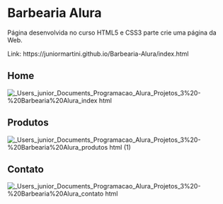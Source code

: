 <h1>Barbearia Alura</h1>
<p>Página desenvolvida no curso HTML5 e CSS3 parte crie uma página da Web.</p>

<p> Link: https://juniormartini.github.io/Barbearia-Alura/index.html</p>

<h2> Home </h2>

![_Users_junior_Documents_Programacao_Alura_Projetos_3%20-%20Barbearia%20Alura_index html](https://user-images.githubusercontent.com/116317572/204172261-e11f5ce8-4195-4ed0-b66a-2c65c316cf05.png)

<h2> Produtos </h2>

![_Users_junior_Documents_Programacao_Alura_Projetos_3%20-%20Barbearia%20Alura_produtos html (1)](https://user-images.githubusercontent.com/116317572/204172281-b07df5fe-f7c6-4ff6-98a3-6fb4eb9b7821.png)

<h2> Contato </h2>

![_Users_junior_Documents_Programacao_Alura_Projetos_3%20-%20Barbearia%20Alura_contato html](https://user-images.githubusercontent.com/116317572/204172298-31c3157d-df48-4d8b-91c4-2ed48efecdc0.png)
